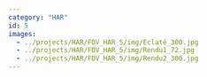 ```yaml
---
category: "HAR"
id: 5
images:
  - ../projects/HAR/FDV_HAR_5/img/Eclaté_300.jpg
  - ../projects/HAR/FDV_HAR_5/img/Rendu1_72.jpg
  - ../projects/HAR/FDV_HAR_5/img/Rendu2_300.jpg
---
```

